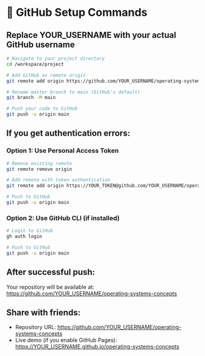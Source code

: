 # 🚀 GitHub Setup Commands

## Replace YOUR_USERNAME with your actual GitHub username

```bash
# Navigate to your project directory
cd /workspace/project

# Add GitHub as remote origin
git remote add origin https://github.com/YOUR_USERNAME/operating-systems-concepts.git

# Rename master branch to main (GitHub's default)
git branch -M main

# Push your code to GitHub
git push -u origin main
```

## If you get authentication errors:

### Option 1: Use Personal Access Token
```bash
# Remove existing remote
git remote remove origin

# Add remote with token authentication
git remote add origin https://YOUR_TOKEN@github.com/YOUR_USERNAME/operating-systems-concepts.git

# Push to GitHub
git push -u origin main
```

### Option 2: Use GitHub CLI (if installed)
```bash
# Login to GitHub
gh auth login

# Push to GitHub
git push -u origin main
```

## After successful push:

Your repository will be available at:
https://github.com/YOUR_USERNAME/operating-systems-concepts

## Share with friends:
- Repository URL: https://github.com/YOUR_USERNAME/operating-systems-concepts
- Live demo (if you enable GitHub Pages): https://YOUR_USERNAME.github.io/operating-systems-concepts